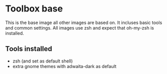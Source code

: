 # Toolbox base

This is the base image all other images are based on. It incluses basic tools and common settings. All images use zsh and expect that oh-my-zsh is installed.

## Tools installed

- zsh (and set as default shell)
- extra gnome themes with adwaita-dark as default
